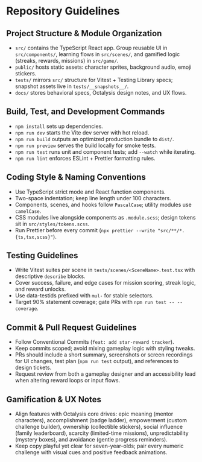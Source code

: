 # Repository Guidelines

## Project Structure & Module Organization
- `src/` contains the TypeScript React app. Group reusable UI in `src/components/`, learning flows in `src/scenes/`, and gamified logic (streaks, rewards, missions) in `src/game/`.
- `public/` hosts static assets: character sprites, background audio, emoji stickers.
- `tests/` mirrors `src/` structure for Vitest + Testing Library specs; snapshot assets live in `tests/__snapshots__/`.
- `docs/` stores behavioral specs, Octalysis design notes, and UX flows.

## Build, Test, and Development Commands
- `npm install` sets up dependencies.
- `npm run dev` starts the Vite dev server with hot reload.
- `npm run build` outputs an optimized production bundle to `dist/`.
- `npm run preview` serves the build locally for smoke tests.
- `npm run test` runs unit and component tests; add `--watch` while iterating.
- `npm run lint` enforces ESLint + Prettier formatting rules.

## Coding Style & Naming Conventions
- Use TypeScript strict mode and React function components.
- Two-space indentation; keep line length under 100 characters.
- Components, scenes, and hooks follow `PascalCase`; utility modules use `camelCase`.
- CSS modules live alongside components as `.module.scss`; design tokens sit in `src/styles/tokens.scss`.
- Run Prettier before every commit (`npx prettier --write "src/**/*.{ts,tsx,scss}"`).

## Testing Guidelines
- Write Vitest suites per scene in `tests/scenes/<SceneName>.test.tsx` with descriptive `describe` blocks.
- Cover success, failure, and edge cases for mission scoring, streak logic, and reward unlocks.
- Use data-testids prefixed with `mul-` for stable selectors.
- Target 90% statement coverage; gate PRs with `npm run test -- --coverage`.

## Commit & Pull Request Guidelines
- Follow Conventional Commits (`feat: add star-reward tracker`).
- Keep commits scoped; avoid mixing gameplay logic with styling tweaks.
- PRs should include a short summary, screenshots or screen recordings for UI changes, test plan (`npm run test` output), and references to design tickets.
- Request review from both a gameplay designer and an accessibility lead when altering reward loops or input flows.

## Gamification & UX Notes
- Align features with Octalysis core drives: epic meaning (mentor characters), accomplishment (badge ladder), empowerment (custom challenge builder), ownership (collectible stickers), social influence (family leaderboard), scarcity (limited-time missions), unpredictability (mystery boxes), and avoidance (gentle progress reminders).
- Keep copy playful yet clear for seven-year-olds; pair every numeric challenge with visual cues and positive feedback animations.
